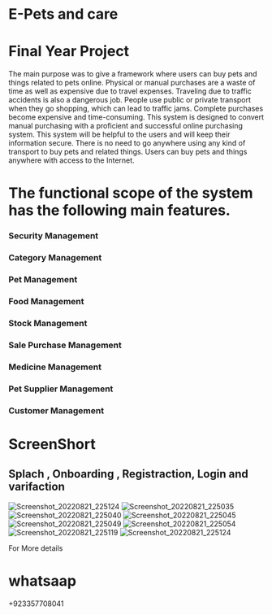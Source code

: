 # E-Pets and care
# Final Year Project

The main purpose was to give a framework where users can buy pets and things related to pets 
online. Physical or manual purchases are a waste of time as well as expensive due to travel 
expenses. Traveling due to traffic accidents is also a dangerous job. People use public or private 
transport when they go shopping, which can lead to traffic jams. Complete purchases become 
expensive and time-consuming. This system is designed to convert manual purchasing with a 
proficient and successful online purchasing system. This system will be helpful to the users and 
will keep their information secure. There is no need to go anywhere using any kind of transport 
to buy pets and related things. Users can buy pets and things anywhere with access to the 
Internet.

# The functional scope of the system has the following main features.
### Security Management
### Category Management
### Pet Management
### Food Management
### Stock Management
### Sale Purchase Management
### Medicine Management
### Pet Supplier Management
### Customer Management

# ScreenShort
## Splach , Onboarding , Registraction, Login and varifaction
![Screenshot_20220821_225124](https://user-images.githubusercontent.com/83324580/186900939-c9608cae-7009-43e5-be2c-e002c437efed.jpg)
![Screenshot_20220821_225035](https://user-images.githubusercontent.com/83324580/186900982-8c72b1f9-e12f-4893-a3db-a6e7dd70346d.jpg)
![Screenshot_20220821_225040](https://user-images.githubusercontent.com/83324580/186901005-291e05d5-7c69-4f84-819e-1319c92d48b9.jpg)
![Screenshot_20220821_225045](https://user-images.githubusercontent.com/83324580/186901021-f12ac56b-ae82-4a53-b0f0-8eba0e1a6754.jpg)
![Screenshot_20220821_225049](https://user-images.githubusercontent.com/83324580/186901041-ec19970c-16ee-4408-9033-8e022dde4b51.jpg)
![Screenshot_20220821_225054](https://user-images.githubusercontent.com/83324580/186901054-aa95b7b1-6578-4d26-83d7-315656f81240.jpg)
![Screenshot_20220821_225119](https://user-images.githubusercontent.com/83324580/186901070-1593aec5-1dec-4575-a6e5-cb13d76fae6b.jpg)
![Screenshot_20220821_225124](https://user-images.githubusercontent.com/83324580/186901092-18181f83-2c49-4793-9d01-d2e7f58e4511.jpg)



For More details
# whatsaap
+923357708041

